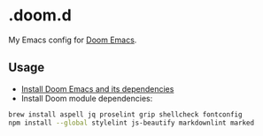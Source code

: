 # .doom.d

My Emacs config for [Doom Emacs](https://github.com/hlissner/doom-emacs).

## Usage

- [Install Doom Emacs and its dependencies](https://github.com/hlissner/doom-emacs/blob/develop/docs/getting_started.org)
- Install Doom module dependencies:

```sh
brew install aspell jq proselint grip shellcheck fontconfig
npm install --global stylelint js-beautify markdownlint marked
```
